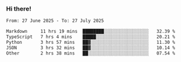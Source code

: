 ### Hi there!

<!--START_SECTION:waka-->

```txt
From: 27 June 2025 - To: 27 July 2025

Markdown     11 hrs 19 mins  ████████░░░░░░░░░░░░░░░░░   32.39 %
TypeScript   7 hrs 4 mins    █████░░░░░░░░░░░░░░░░░░░░   20.21 %
Python       3 hrs 57 mins   ██▓░░░░░░░░░░░░░░░░░░░░░░   11.30 %
JSON         3 hrs 32 mins   ██▓░░░░░░░░░░░░░░░░░░░░░░   10.14 %
Other        2 hrs 38 mins   ██░░░░░░░░░░░░░░░░░░░░░░░   07.54 %
```

<!--END_SECTION:waka-->
